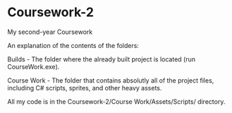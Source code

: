 # Coursework-2

My second-year Coursework

An explanation of the contents of the folders:

Builds - The folder where the already built project is located (run CourseWork.exe).

Course Work - The folder that contains absolutly all of the project files, including C# scripts, sprites, and other heavy assets.

All my code is in the Coursework-2/Course Work/Assets/Scripts/ directory.
